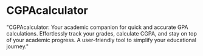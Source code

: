 # CGPAcalculator
"CGPAcalculator: Your academic companion for quick and accurate GPA calculations. Effortlessly track your grades, calculate CGPA, and stay on top of your academic progress. A user-friendly tool to simplify your educational journey."
